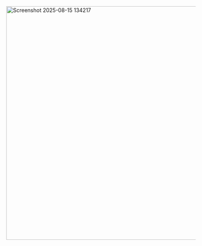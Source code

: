<img width="1109" height="620" alt="Screenshot 2025-08-15 134217" src="https://github.com/user-attachments/assets/55023132-4712-41f5-987b-f910dca626cc" />
